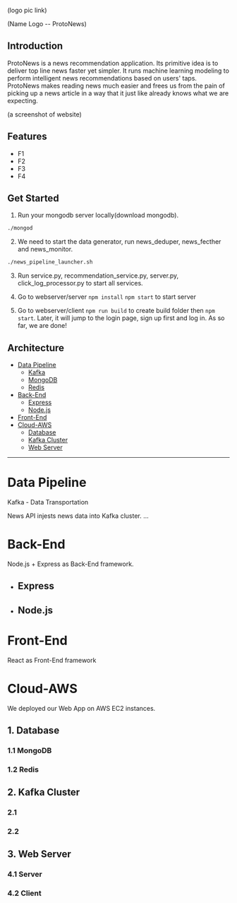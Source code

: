 (logo pic link)

(Name Logo -- ProtoNews)

## Introduction

ProtoNews is a news recommendation application. Its primitive idea is to deliver top line news faster yet simpler. It runs machine learning modeling to perform intelligent news recommendations based on users' taps. ProtoNews makes reading news much easier and frees us from the pain of picking up a news article in a way that it just like already knows what we are expecting.  

(a screenshot of website)

## Features

- F1
- F2
- F3
- F4

## Get Started

1. Run your mongodb server locally(download mongodb).
```sh
./mongod
```
2. We need to start the data generator, run news_deduper, news_fecther and news_monitor. 
```sh
./news_pipeline_launcher.sh
```

3. Run service.py, recommendation_service.py, server.py, click_log_processor.py to start all services.

4. Go to webserver/server 
`npm install`
`npm start` 
to start server 
5. Go to webserver/client 
 `npm run build` to create build folder 
then `npm start`. Later, it will jump to the login page, sign up first and log in. As so far, we are done!

## Architecture

- [Data Pipeline](#data-pipeline)
  - [Kafka](#kafka)
  - [MongoDB](#mongodb)
  - [Redis](#redis)
- [Back-End](#back-end)
  - [Express](#express)
  - [Node.js](#nodejs)
- [Front-End](#front-end)
- [Cloud-AWS](#cloud-aws)
  - [Database](#database)
  - [Kafka Cluster](#kafka-cluster)
  - [Web Server](#web-server)

---------

# <a name="data-pipeline"></a>Data Pipeline

Kafka - Data Transportation

News API injests news data into Kafka cluster.
...

# <a name="back-end"></a>Back-End

Node.js + Express as Back-End framework.

- ## <a name="express"></a>Express

- ## <a name="nodejs"></a>Node.js

# <a name="front-end"></a>Front-End

React as Front-End framework

# <a name="cloud-aws"></a>Cloud-AWS

We deployed our Web App on AWS EC2 instances.

## <a name="database"></a>1. Database

###	1.1 MongoDB

###	1.2 Redis

## <a name="kafka-cluster"></a>2. Kafka Cluster

### 2.1

### 2.2

## <a name="web-server"></a>3. Web Server
	
###	4.1 Server

###	4.2 Client

